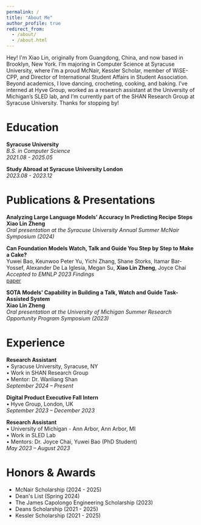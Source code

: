 ```yaml
---
permalink: /
title: "About Me"
author_profile: true
redirect_from: 
  - /about/
  - /about.html
---
```


Hey! I'm Xiao Lin, originally from Guangdong, China, and now based in Brooklyn, New York. I’m majoring in Computer Science at Syracuse University, where I’m a proud McNair, Kessler Scholar, member of WiSE-CPP, and Director of International Student Affairs in Student Association. Beyond academics, I love dancing, crocheting, cooking, and baking. I’ve interned at Hyve Group, worked as a research assistant at the University of Michigan’s SLED lab, and I’m currently part of the SHAN Research Group at Syracuse University. Thanks for stopping by!



Education
======

**Syracuse University**  
_B.S. in Computer Science_  
_2021.08 - 2025.05_  


**Study Abroad at Syracuse University London**  
_2023.08 - 2023.12_



Publications & Presentations
======

**Analyzing Large Language Models’ Accuracy In Predicting Recipe Steps**  
**Xiao Lin Zheng**  
_Oral presentation at the Syracuse University Annual Summer McNair Symposium (2024)_


**Can Foundation Models Watch, Talk and Guide You Step by Step to Make a Cake?**  
Yuwei Bao, Keunwoo Peter Yu, Yichi Zhang, Shane Storks, Itamar Bar-Yossef, Alexander De La Iglesia, Megan Su, **Xiao Lin Zheng**, Joyce Chai  
_Accepted to EMNLP 2023 Findings_  
[paper](https://arxiv.org/abs/2311.00738)


**SOTA Models' Capability in Building a Talk, Watch and Guide Task-Assisted System**  
**Xiao Lin Zheng**  
_Oral presentation at the University of Michigan Summer Research Opportunity Program Symposium (2023)_



Experience
======
**Research Assistant**  
• Syracuse University, Syracuse, NY  
• Work in SHAN Research Group  
• Mentor: Dr. Wanliang Shan  
_September 2024 – Present_  

**Digital Product Executive Fall Intern**  
• Hyve Group, London, UK  
_September 2023 – December 2023_

**Research Assistant**  
• University of Michigan - Ann Arbor, Ann Arbor, MI  
• Work in SLED Lab  
• Mentors: Dr. Joyce Chai, Yuwei Bao (PhD Student)  
_May 2023 – August 2023_  



Honors & Awards
======
- McNair Scholarship (2024 - 2025)
- Dean's List (Spring 2024)
- The James Capolongo Engineering Scholarship (2023)
- Deans Scholarship (2021 - 2025)
- Kessler Scholarship (2021 - 2025)
